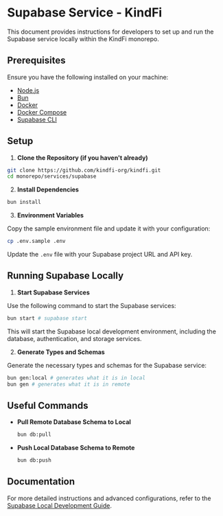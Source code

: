 # Supabase Service - KindFi

This document provides instructions for developers to set up and run the Supabase service locally within the KindFi monorepo.

## Prerequisites

Ensure you have the following installed on your machine:

- [Node.js](https://nodejs.org/)
- [Bun](https://bun.sh/)
- [Docker](https://docs.docker.com/get-docker/)
- [Docker Compose](https://docs.docker.com/compose/install/)
- [Supabase CLI](https://supabase.com/docs/guides/local-development)

## Setup

1. **Clone the Repository (if you haven't already)**

```sh
git clone https://github.com/kindfi-org/kindfi.git
cd monorepo/services/supabase
```

2. **Install Dependencies**

```sh
bun install
```

3. **Environment Variables**

Copy the sample environment file and update it with your configuration:

```sh
cp .env.sample .env
```

Update the `.env` file with your Supabase project URL and API key.

## Running Supabase Locally

1. **Start Supabase Services**

Use the following command to start the Supabase services:

```sh
bun start # supabase start
```

This will start the Supabase local development environment, including the database, authentication, and storage services.

2. **Generate Types and Schemas**

Generate the necessary types and schemas for the Supabase service:

```sh
bun gen:local # generates what it is in local
bun gen # generates what it is in remote
```

## Useful Commands

- **Pull Remote Database Schema to Local**

  ```sh
  bun db:pull
  ```

- **Push Local Database Schema to Remote**

  ```sh
  bun db:push
  ```

## Documentation

For more detailed instructions and advanced configurations, refer to the [Supabase Local Development Guide](https://supabase.com/docs/guides/local-development).
